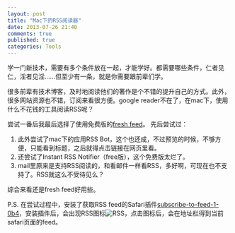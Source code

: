 ```yaml
---
layout: post
title: "Mac下的RSS阅读器"
date: 2013-07-26 21:40
comments: true
published: true
categories: Tools
---
```

学一门新技术，需要有多个条件放在一起，才能学好。都需要哪些条件，仁者见仁，淫者见淫……但至少有一条，就是你需要跟前辈们学。

很多前辈有技术博客，及时地阅读他们的著作是个不错的提升自己的方式。此外，很多网站资源也不错，订阅来看很方便。google reader不在了，在mac下，使用什么不花钱的工具阅读RSS呢？

尝试一番后我最后选择了使用免费版的[fresh feed](https://itunes.apple.com/cn/app/fresh-feed-rss-news-notifier/id420896063?l=en&mt=12&ls=1)。
先后尝试过：

1. 此外尝试了mac下的应用RSS Bot，这个也还成，不过预览的时候，不够方便，只能看到标题，之后就得点击链接在网页里看。
2. 还尝试了Instant RSS Notifier（free版），这个免费版太烂了。
3. mail里原来是支持RSS阅读的，和看邮件一样看RSS，多好啊，可现在也不支持了。RSS就这么不受待见么？


综合来看还是fresh feed好用些。

P.S. 在尝试过程中，安装了获取RSS feed的Safari插件[subscribe-to-feed-1-0b4](http://www.red-sweater.com/blog/2681/subscribe-to-feed-1-0b4)，安装插件后，会出现RSS图标![RSS](http://seanli2013.github.io/images/rss.png)，点击图标后，会在地址栏得到当前safari页面的feed。